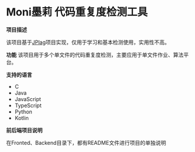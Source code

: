 <h1>Moni墨莉 代码重复度检测工具</h1>

**项目描述**

该项目基于[JPlag](https://github.com/jplag/JPlag)项目实现，仅用于学习和基本检测使用，实用性不高。

**功能**
该项目用于多个单文件的代码重复度检测，主要应用于单文件作业、算法平台。

**支持的语言**

- C
- Java
- JavaScript
- TypeScript
- Python
- Kotlin

**前后端项目说明**

在Fronted、Backend目录下，都有README文件进行项目的单独说明

